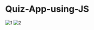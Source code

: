 
# Quiz-App-using-JS

![1](https://user-images.githubusercontent.com/55071483/116447787-34def400-a80d-11eb-9b18-5559e1334199.PNG)
![2](https://user-images.githubusercontent.com/55071483/116447792-36a8b780-a80d-11eb-964e-2425e5ed137d.PNG)
